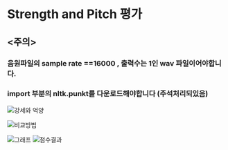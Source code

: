 # Strength and Pitch 평가
## <주의>
###  음원파일의 sample rate ==16000 , 출력수는 1인 wav 파일이어야합니다.
###  import 부분의 nltk.punkt를 다운로드해야합니다 (주석처리되있음)


![강세와 억양](https://user-images.githubusercontent.com/59354220/92471186-7be28f80-f212-11ea-9764-f95cf24fb9f3.png)

![비교방법](https://user-images.githubusercontent.com/59354220/92471217-8735bb00-f212-11ea-8ba9-a2b0d999e635.png)

![그래프](https://user-images.githubusercontent.com/59354220/92471235-8e5cc900-f212-11ea-9510-bf426fff2fff.png)
![점수결과](https://user-images.githubusercontent.com/59354220/92471281-a2a0c600-f212-11ea-8df6-c46cd281417f.png)